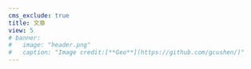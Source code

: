 ```yaml
---
cms_exclude: true
title: 文章
view: 5
# banner:
#   image: "header.png"
#   caption: "Image credit:[**Geo**](https://github.com/gcushen/)"
---
```

